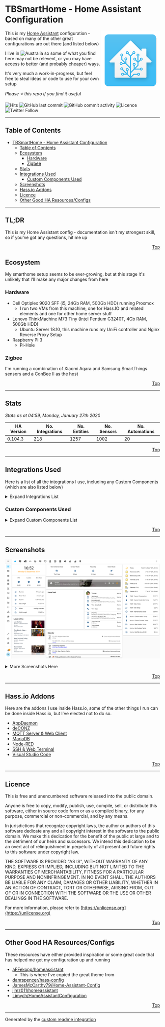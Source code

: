 # TBSmartHome - Home Assistant Configuration

<img align="right" src="./.assets/logo.png?raw=true">

This is my [Home Assistant](https://www.home-assistant.io/) configuration - based on many of the other great configurations are out there (and listed below)

I live in ![Australia](http://flags.ox3.in/mini/au.png) so some of what you find here may not be relevent, or you may have access to better (and probably cheaper) ways.

It's very much a work-in-progress, but feel free to steal ideas or code to use for your own setup

_Please :star: this repo if you find it useful_

![Hits](http://hits.dwyl.io/bacco007/HomeAssistantConfig.svg)
![GitHub last commit](https://img.shields.io/github/last-commit/bacco007/HomeAssistantConfig?style=flat-square) ![GitHub commit activity](https://img.shields.io/github/commit-activity/w/bacco007/HomeAssistantConfig?style=flat-square)
![Licence](https://img.shields.io/badge/license-Unlicense-blue.svg?style=flat-square)
![Twitter Follow](https://img.shields.io/twitter/follow/bacco007?style=social)

---

## Table of Contents

- [TBSmartHome - Home Assistant Configuration](#tbsmarthome---home-assistant-configuration)
  - [Table of Contents](#table-of-contents)
  - [Ecosystem](#ecosystem)
    - [Hardware](#hardware)
    - [Zigbee](#zigbee)
  - [Stats](#stats)
  - [Integrations Used](#integrations-used)
    - [Custom Components Used](#custom-components-used)
  - [Screenshots](#screenshots)
  - [Hass.io Addons](#hassio-addons)
  - [Licence](#licence)
  - [Other Good HA Resources/Configs](#other-good-ha-resourcesconfigs)

---

## TL;DR

This is my Home Assistant config - documentation isn't my strongest skill, so if you've got any questions, hit me up

<p align="right"><a href="#top" title="Back to top">Top</a></p>

## Ecosystem

My smarthome setup seems to be ever-growing, but at this stage it's unlikely that I'll make any major changes from here

### Hardware

- Dell Optiplex 9020 SFF (i5, 24Gb RAM, 500Gb HDD) running Proxmox
  - I run two VMs from this machine, one for Hass.IO and related elements and one for other home server stuff
- Lenovo ThinkMachine M73 Tiny (Intel Pentium G3240T, 4Gb RAM, 500Gb HDD)
  - Ubuntu Server 18.10, this machine runs my UniFi controller and Nginx Reverse Proxy Setup
- Raspberry Pi 3
  - Pi-Hole

### Zigbee

I'm running a combination of Xiaomi Aqara and Samsung SmartThings sensors and a ConBee II as the host

<p align="right"><a href="#top" title="Back to top">Top</a></p>

---

## Stats

_Stats as at 04:59, Monday, January 27th 2020_

| HA Version                               | No. Integrations                                        | No. Entities | No. Sensors | No. Automations |
| ---------------------------------------- | ------------------------------------------------------- | ------------ | ----------- | --------------- |
| 0.104.3 | 218     | 1257         | 1002 | 20 |

<p align="right"><a href="#top" title="Back to top">Top</a></p>

---

## Integrations Used

Here is a list of all the integrations I use, including any Custom Components (which are also listed below)

<details>
<summary>Expand Integrations List</summary>


- [air_quality](https://www.home-assistant.io/components/air_quality)
- [air_quality.dyson](https://www.home-assistant.io/components/air_quality.dyson)
- [alarm_control_panel](https://www.home-assistant.io/components/alarm_control_panel)
- [alarm_control_panel.alexa_media](https://www.home-assistant.io/components/alarm_control_panel.alexa_media)
- [alexa_media](https://www.home-assistant.io/components/alexa_media)
- [almond](https://www.home-assistant.io/components/almond)
- [anniversaries](https://www.home-assistant.io/components/anniversaries)
- [api](https://www.home-assistant.io/components/api)
- [apple_tv](https://www.home-assistant.io/components/apple_tv)
- [auth](https://www.home-assistant.io/components/auth)
- [auto_backup](https://www.home-assistant.io/components/auto_backup)
- [automation](https://www.home-assistant.io/components/automation)
- [binary_sensor](https://www.home-assistant.io/components/binary_sensor)
- [binary_sensor.browser_mod](https://www.home-assistant.io/components/binary_sensor.browser_mod)
- [binary_sensor.cloud](https://www.home-assistant.io/components/binary_sensor.cloud)
- [binary_sensor.deconz](https://www.home-assistant.io/components/binary_sensor.deconz)
- [binary_sensor.hadockermon](https://www.home-assistant.io/components/binary_sensor.hadockermon)
- [binary_sensor.iss](https://www.home-assistant.io/components/binary_sensor.iss)
- [binary_sensor.mobile_app](https://www.home-assistant.io/components/binary_sensor.mobile_app)
- [binary_sensor.openuv](https://www.home-assistant.io/components/binary_sensor.openuv)
- [binary_sensor.proxmoxve](https://www.home-assistant.io/components/binary_sensor.proxmoxve)
- [binary_sensor.sun2](https://www.home-assistant.io/components/binary_sensor.sun2)
- [binary_sensor.template](https://www.home-assistant.io/components/binary_sensor.template)
- [binary_sensor.tod](https://www.home-assistant.io/components/binary_sensor.tod)
- [binary_sensor.updater](https://www.home-assistant.io/components/binary_sensor.updater)
- [breaking_changes](https://www.home-assistant.io/components/breaking_changes)
- [browser_mod](https://www.home-assistant.io/components/browser_mod)
- [calendar](https://www.home-assistant.io/components/calendar)
- [calendar.google](https://www.home-assistant.io/components/calendar.google)
- [camera](https://www.home-assistant.io/components/camera)
- [camera.bom](https://www.home-assistant.io/components/camera.bom)
- [camera.browser_mod](https://www.home-assistant.io/components/camera.browser_mod)
- [camera.generic](https://www.home-assistant.io/components/camera.generic)
- [cast](https://www.home-assistant.io/components/cast)
- [cert_expiry](https://www.home-assistant.io/components/cert_expiry)
- [climate](https://www.home-assistant.io/components/climate)
- [climate.deconz](https://www.home-assistant.io/components/climate.deconz)
- [climate.dyson](https://www.home-assistant.io/components/climate.dyson)
- [cloud](https://www.home-assistant.io/components/cloud)
- [config](https://www.home-assistant.io/components/config)
- [configurator](https://www.home-assistant.io/components/configurator)
- [conversation](https://www.home-assistant.io/components/conversation)
- [cover](https://www.home-assistant.io/components/cover)
- [cover.deconz](https://www.home-assistant.io/components/cover.deconz)
- [deconz](https://www.home-assistant.io/components/deconz)
- [device_automation](https://www.home-assistant.io/components/device_automation)
- [device_tracker](https://www.home-assistant.io/components/device_tracker)
- [device_tracker.icloud](https://www.home-assistant.io/components/device_tracker.icloud)
- [device_tracker.mobile_app](https://www.home-assistant.io/components/device_tracker.mobile_app)
- [device_tracker.unifi](https://www.home-assistant.io/components/device_tracker.unifi)
- [discovery](https://www.home-assistant.io/components/discovery)
- [docker_monitor](https://www.home-assistant.io/components/docker_monitor)
- [dyson](https://www.home-assistant.io/components/dyson)
- [fan](https://www.home-assistant.io/components/fan)
- [fan.dyson](https://www.home-assistant.io/components/fan.dyson)
- [favicon](https://www.home-assistant.io/components/favicon)
- [fontawesome](https://www.home-assistant.io/components/fontawesome)
- [frontend](https://www.home-assistant.io/components/frontend)
- [garbage_collection](https://www.home-assistant.io/components/garbage_collection)
- [geo_location](https://www.home-assistant.io/components/geo_location)
- [geo_location.nsw_rural_fire_service_feed](https://www.home-assistant.io/components/geo_location.nsw_rural_fire_service_feed)
- [geo_location.wwlln](https://www.home-assistant.io/components/geo_location.wwlln)
- [glances](https://www.home-assistant.io/components/glances)
- [google](https://www.home-assistant.io/components/google)
- [group](https://www.home-assistant.io/components/group)
- [hacs](https://www.home-assistant.io/components/hacs)
- [hassio](https://www.home-assistant.io/components/hassio)
- [history](https://www.home-assistant.io/components/history)
- [homeassistant](https://www.home-assistant.io/components/homeassistant)
- [homekit](https://www.home-assistant.io/components/homekit)
- [http](https://www.home-assistant.io/components/http)
- [iaquk](https://www.home-assistant.io/components/iaquk)
- [icloud](https://www.home-assistant.io/components/icloud)
- [ifttt](https://www.home-assistant.io/components/ifttt)
- [influxdb](https://www.home-assistant.io/components/influxdb)
- [ios](https://www.home-assistant.io/components/ios)
- [kodi](https://www.home-assistant.io/components/kodi)
- [lifx](https://www.home-assistant.io/components/lifx)
- [light](https://www.home-assistant.io/components/light)
- [light.browser_mod](https://www.home-assistant.io/components/light.browser_mod)
- [light.deconz](https://www.home-assistant.io/components/light.deconz)
- [light.lifx](https://www.home-assistant.io/components/light.lifx)
- [logger](https://www.home-assistant.io/components/logger)
- [lovelace](https://www.home-assistant.io/components/lovelace)
- [lovelace_gen](https://www.home-assistant.io/components/lovelace_gen)
- [map](https://www.home-assistant.io/components/map)
- [media_player](https://www.home-assistant.io/components/media_player)
- [media_player.alexa_media](https://www.home-assistant.io/components/media_player.alexa_media)
- [media_player.apple_tv](https://www.home-assistant.io/components/media_player.apple_tv)
- [media_player.braviatv](https://www.home-assistant.io/components/media_player.braviatv)
- [media_player.browser_mod](https://www.home-assistant.io/components/media_player.browser_mod)
- [media_player.cast](https://www.home-assistant.io/components/media_player.cast)
- [media_player.kodi](https://www.home-assistant.io/components/media_player.kodi)
- [media_player.plex](https://www.home-assistant.io/components/media_player.plex)
- [media_player.sonos](https://www.home-assistant.io/components/media_player.sonos)
- [media_player.spotify](https://www.home-assistant.io/components/media_player.spotify)
- [met](https://www.home-assistant.io/components/met)
- [mobile_app](https://www.home-assistant.io/components/mobile_app)
- [mqtt](https://www.home-assistant.io/components/mqtt)
- [netatmo](https://www.home-assistant.io/components/netatmo)
- [nodered](https://www.home-assistant.io/components/nodered)
- [notify](https://www.home-assistant.io/components/notify)
- [notify.alexa_media](https://www.home-assistant.io/components/notify.alexa_media)
- [notify.ios](https://www.home-assistant.io/components/notify.ios)
- [notify.mobile_app](https://www.home-assistant.io/components/notify.mobile_app)
- [notify.slack](https://www.home-assistant.io/components/notify.slack)
- [onboarding](https://www.home-assistant.io/components/onboarding)
- [openuv](https://www.home-assistant.io/components/openuv)
- [panel_custom](https://www.home-assistant.io/components/panel_custom)
- [panel_iframe](https://www.home-assistant.io/components/panel_iframe)
- [persistent_notification](https://www.home-assistant.io/components/persistent_notification)
- [person](https://www.home-assistant.io/components/person)
- [pi_hole](https://www.home-assistant.io/components/pi_hole)
- [plex](https://www.home-assistant.io/components/plex)
- [proxmoxve](https://www.home-assistant.io/components/proxmoxve)
- [python_script](https://www.home-assistant.io/components/python_script)
- [readme](https://www.home-assistant.io/components/readme)
- [recorder](https://www.home-assistant.io/components/recorder)
- [remote](https://www.home-assistant.io/components/remote)
- [remote.apple_tv](https://www.home-assistant.io/components/remote.apple_tv)
- [remote.harmony](https://www.home-assistant.io/components/remote.harmony)
- [sabnzbd](https://www.home-assistant.io/components/sabnzbd)
- [scene](https://www.home-assistant.io/components/scene)
- [scene.deconz](https://www.home-assistant.io/components/scene.deconz)
- [scene.homeassistant](https://www.home-assistant.io/components/scene.homeassistant)
- [script](https://www.home-assistant.io/components/script)
- [sensor](https://www.home-assistant.io/components/sensor)
- [sensor.alexa_media](https://www.home-assistant.io/components/sensor.alexa_media)
- [sensor.alpha_vantage](https://www.home-assistant.io/components/sensor.alpha_vantage)
- [sensor.anniversaries](https://www.home-assistant.io/components/sensor.anniversaries)
- [sensor.auto_backup](https://www.home-assistant.io/components/sensor.auto_backup)
- [sensor.bom](https://www.home-assistant.io/components/sensor.bom)
- [sensor.bom_forecast](https://www.home-assistant.io/components/sensor.bom_forecast)
- [sensor.breaking_changes](https://www.home-assistant.io/components/sensor.breaking_changes)
- [sensor.browser_mod](https://www.home-assistant.io/components/sensor.browser_mod)
- [sensor.cert_expiry](https://www.home-assistant.io/components/sensor.cert_expiry)
- [sensor.command_line](https://www.home-assistant.io/components/sensor.command_line)
- [sensor.deconz](https://www.home-assistant.io/components/sensor.deconz)
- [sensor.docker_monitor](https://www.home-assistant.io/components/sensor.docker_monitor)
- [sensor.doomsday_clock](https://www.home-assistant.io/components/sensor.doomsday_clock)
- [sensor.dyson](https://www.home-assistant.io/components/sensor.dyson)
- [sensor.feedparser](https://www.home-assistant.io/components/sensor.feedparser)
- [sensor.filter](https://www.home-assistant.io/components/sensor.filter)
- [sensor.garbage_collection](https://www.home-assistant.io/components/sensor.garbage_collection)
- [sensor.glances](https://www.home-assistant.io/components/sensor.glances)
- [sensor.hacs](https://www.home-assistant.io/components/sensor.hacs)
- [sensor.here_travel_time](https://www.home-assistant.io/components/sensor.here_travel_time)
- [sensor.iaquk](https://www.home-assistant.io/components/sensor.iaquk)
- [sensor.icloud](https://www.home-assistant.io/components/sensor.icloud)
- [sensor.ios](https://www.home-assistant.io/components/sensor.ios)
- [sensor.mobile_app](https://www.home-assistant.io/components/sensor.mobile_app)
- [sensor.moon](https://www.home-assistant.io/components/sensor.moon)
- [sensor.netatmo](https://www.home-assistant.io/components/sensor.netatmo)
- [sensor.netdata](https://www.home-assistant.io/components/sensor.netdata)
- [sensor.nodered](https://www.home-assistant.io/components/sensor.nodered)
- [sensor.nsw_air_quality](https://www.home-assistant.io/components/sensor.nsw_air_quality)
- [sensor.nsw_fuel_station](https://www.home-assistant.io/components/sensor.nsw_fuel_station)
- [sensor.nsw_rural_fire_service_fire_danger](https://www.home-assistant.io/components/sensor.nsw_rural_fire_service_fire_danger)
- [sensor.openuv](https://www.home-assistant.io/components/sensor.openuv)
- [sensor.pi_hole](https://www.home-assistant.io/components/sensor.pi_hole)
- [sensor.plex](https://www.home-assistant.io/components/sensor.plex)
- [sensor.plex_recently_added](https://www.home-assistant.io/components/sensor.plex_recently_added)
- [sensor.radarr](https://www.home-assistant.io/components/sensor.radarr)
- [sensor.radarr_upcoming_media](https://www.home-assistant.io/components/sensor.radarr_upcoming_media)
- [sensor.rest](https://www.home-assistant.io/components/sensor.rest)
- [sensor.sabnzbd](https://www.home-assistant.io/components/sensor.sabnzbd)
- [sensor.season](https://www.home-assistant.io/components/sensor.season)
- [sensor.snmp](https://www.home-assistant.io/components/sensor.snmp)
- [sensor.sonarr](https://www.home-assistant.io/components/sensor.sonarr)
- [sensor.sonarr_upcoming_media](https://www.home-assistant.io/components/sensor.sonarr_upcoming_media)
- [sensor.speedtestdotnet](https://www.home-assistant.io/components/sensor.speedtestdotnet)
- [sensor.sql](https://www.home-assistant.io/components/sensor.sql)
- [sensor.statistics](https://www.home-assistant.io/components/sensor.statistics)
- [sensor.sun2](https://www.home-assistant.io/components/sensor.sun2)
- [sensor.synologydsm](https://www.home-assistant.io/components/sensor.synologydsm)
- [sensor.systemmonitor](https://www.home-assistant.io/components/sensor.systemmonitor)
- [sensor.tautulli](https://www.home-assistant.io/components/sensor.tautulli)
- [sensor.template](https://www.home-assistant.io/components/sensor.template)
- [sensor.time_date](https://www.home-assistant.io/components/sensor.time_date)
- [sensor.transmission](https://www.home-assistant.io/components/sensor.transmission)
- [sensor.tvh_rec](https://www.home-assistant.io/components/sensor.tvh_rec)
- [sensor.unifi](https://www.home-assistant.io/components/sensor.unifi)
- [sensor.unifigateway](https://www.home-assistant.io/components/sensor.unifigateway)
- [sensor.upnp](https://www.home-assistant.io/components/sensor.upnp)
- [sensor.uptime](https://www.home-assistant.io/components/sensor.uptime)
- [sensor.version](https://www.home-assistant.io/components/sensor.version)
- [sensor.waqi](https://www.home-assistant.io/components/sensor.waqi)
- [sensor.waternsw](https://www.home-assistant.io/components/sensor.waternsw)
- [sensor.worldclock](https://www.home-assistant.io/components/sensor.worldclock)
- [sonos](https://www.home-assistant.io/components/sonos)
- [speedtestdotnet](https://www.home-assistant.io/components/speedtestdotnet)
- [ssdp](https://www.home-assistant.io/components/ssdp)
- [stt](https://www.home-assistant.io/components/stt)
- [sun](https://www.home-assistant.io/components/sun)
- [switch](https://www.home-assistant.io/components/switch)
- [switch.alexa_media](https://www.home-assistant.io/components/switch.alexa_media)
- [switch.command_line](https://www.home-assistant.io/components/switch.command_line)
- [switch.deconz](https://www.home-assistant.io/components/switch.deconz)
- [switch.docker_monitor](https://www.home-assistant.io/components/switch.docker_monitor)
- [switch.template](https://www.home-assistant.io/components/switch.template)
- [switch.transmission](https://www.home-assistant.io/components/switch.transmission)
- [switch.unifi](https://www.home-assistant.io/components/switch.unifi)
- [system_health](https://www.home-assistant.io/components/system_health)
- [system_log](https://www.home-assistant.io/components/system_log)
- [transmission](https://www.home-assistant.io/components/transmission)
- [tts](https://www.home-assistant.io/components/tts)
- [unifi](https://www.home-assistant.io/components/unifi)
- [updater](https://www.home-assistant.io/components/updater)
- [upnp](https://www.home-assistant.io/components/upnp)
- [vacuum](https://www.home-assistant.io/components/vacuum)
- [vacuum.dyson](https://www.home-assistant.io/components/vacuum.dyson)
- [weather](https://www.home-assistant.io/components/weather)
- [weather.met](https://www.home-assistant.io/components/weather.met)
- [webhook](https://www.home-assistant.io/components/webhook)
- [websocket_api](https://www.home-assistant.io/components/websocket_api)
- [wwlln](https://www.home-assistant.io/components/wwlln)
- [zeroconf](https://www.home-assistant.io/components/zeroconf)
- [zone](https://www.home-assistant.io/components/zone)</details>



### Custom Components Used

<details>
<summary>Expand Custom Components List</summary>

- [Alexa Media Player](https://github.com/custom-components/alexa_media_player/wiki)
- [Anniversaries](https://github.com/pinkywafer/Anniversaries)
- [Apple TV](https://www.home-assistant.io/integrations/apple_tv)
- [Auto Backup](https://github.com/jcwillox/hass-auto-backup)
- [BOM Forecast](https://github.com/davidfw1960/bom_forecast)
- [Breaking Changes](https://github.com/custom-components/breaking_changes)
- [Browser mod]()
- [Docker Monitor](https://github.com/Sanderhuisman/docker_monitor)
- [Doomsday Clock](https://github.com/renemarc/home-assistant-doomsday-clock)
- [Favicon changer]()
- [Feedparser](https://github.com/custom-components/feedparser/blob/master/README.md)
- [Fontawesome icons]()
- [Garbage Collection](https://github.com/bruxy70/Garbage-Collection/)
- [Generate readme](https://github.com/custom-components/readme)
- [HA Dockermon](https://github.com/custom-components/switch.hadockermon)
- [HACS (Home Assistant Community Store)](https://hacs.xyz)
- [HDHomeRun](https://github.com/burnnat/ha-hdhomerun)
- [IAQ UK](https://github.com/Limych/ha-iaquk)
- [Lovelace Gen]()
- [Node-RED](https://github.com/zachowj/node-red)
- [NSW Air Quality]()
- [NSW Rural Fire Service - Fire Danger]()
- [Plex Recently Added](https://github.com/custom-components/sensor.plex_recently_added)
- [Radarr Upcoming Media](https://github.com/custom-components/sensor.radarr_upcoming_media)
- [Sonarr Upcoming Media](https://github.com/custom-components/sensor.sonarr_upcoming_media)
- [Sun2](https://github.com/pnbruckner/ha-sun2/blob/master/README.md)
- [Tvheadend recordings sensor](https://github.com/kodi1/tvh_rec)
- [UniFi Gateway](https://github.com/custom-components/sensor.unifigateway)
- [Water NSW](https://github.com/bacco007/sensor.waternsw)
</details>

<p align="right"><a href="#top" title="Back to top">Top</a></p>

---

## Screenshots

![Screenshot - Home](./.assets/screencapture-home.png?raw=True)

<details>
<summary>More Screenshots Here</summary>

![Screenshot - App Dashboard](./.assets/screencapture-appdashboard.png?raw=True)

![Screenshot - Rooms](./.assets/screencapture-rooms.png?raw=True)

![Screenshot - System](./.assets/screencapture-system.png?raw=True)

![Screenshot - Server](./.assets/screencapture-server.png?raw=True)

![Screenshot - Fire](./.assets/screencapture-fire.png?raw=True)

![Screenshot - HA](./.assets/screencapture-homeassistant.png?raw=True)

</details>

<p align="right"><a href="#top" title="Back to top">Top</a></p>

---

## Hass.io Addons

Here are the addons I use inside Hass.io, some of the other things I run can be done inside Hass.io, but I've elected not to do so.

- [AppDaemon](https://github.com/hassio-addons/addon-appdaemon3)
- [deCONZ](https://github.com/home-assistant/hassio-addons/tree/master/deconz)
- [MQTT Server & Web Client](https://github.com/hassio-addons/addon-mqtt/)
- [MariaDB](https://home-assistant.io/addons/mariadb/)
- [Node-RED](https://github.com/hassio-addons/addon-node-red/)
- [SSH & Web Terminal](https://github.com/hassio-addons/addon-ssh/)
- [Visual Studio Code](https://github.com/hassio-addons/addon-vscode)

<p align="right"><a href="#top" title="Back to top">Top</a></p>

---

## Licence

This is free and unencumbered software released into the public domain.

Anyone is free to copy, modify, publish, use, compile, sell, or distribute this software, either in source code form or as a compiled binary, for any purpose, commercial or non-commercial, and by any means.

In jurisdictions that recognize copyright laws, the author or authors of this software dedicate any and all copyright interest in the software to the public domain. We make this dedication for the benefit of the public at large and to the detriment of our heirs and successors. We intend this dedication to be an overt act of relinquishment in perpetuity of all present and future rights to this software under copyright law.

THE SOFTWARE IS PROVIDED "AS IS", WITHOUT WARRANTY OF ANY KIND, EXPRESS OR IMPLIED, INCLUDING BUT NOT LIMITED TO THE WARRANTIES OF MERCHANTABILITY, FITNESS FOR A PARTICULAR PURPOSE AND NONINFRINGEMENT. IN NO EVENT SHALL THE AUTHORS BE LIABLE FOR ANY CLAIM, DAMAGES OR OTHER LIABILITY, WHETHER IN AN ACTION OF CONTRACT, TORT OR OTHERWISE, ARISING FROM, OUT OF OR IN CONNECTION WITH THE SOFTWARE OR THE USE OR OTHER DEALINGS IN THE SOFTWARE.

For more information, please refer to [https://unlicense.org](https://unlicense.org)

<p align="right"><a href="#top" title="Back to top">Top</a></p>

---

## Other Good HA Resources/Configs

These resources have either provided inspiration or some great code that has helped me get my configuration up and running

- [aFFekopp/homeassistant](https://github.com/aFFekopp/homeassistant)
  - This is where I've copied the great theme from
- [danrspencer/hass-config](https://github.com/danrspencer/hass-config)
- [JamesMcCarthy79/Home-Assistant-Config](https://github.com/JamesMcCarthy79/Home-Assistant-Config)
- [jimz011/homeassistant](https://github.com/jimz011/homeassistant)
- [Limych/HomeAssistantConfiguration](https://github.com/Limych/HomeAssistantConfiguration)

<p align="right"><a href="#top" title="Back to top">Top</a></p>

---

Generated by the [custom readme integration](https://github.com/custom-components/readme)